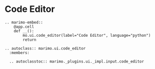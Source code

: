 # Code Editor

```{eval-rst}
.. marimo-embed::
    @app.cell
    def __():
        mo.ui.code_editor(label="Code Editor", language="python")
        return
```

```{eval-rst}
.. autoclass:: marimo.ui.code_editor
  :members:

  .. autoclasstoc:: marimo._plugins.ui._impl.input.code_editor
```
